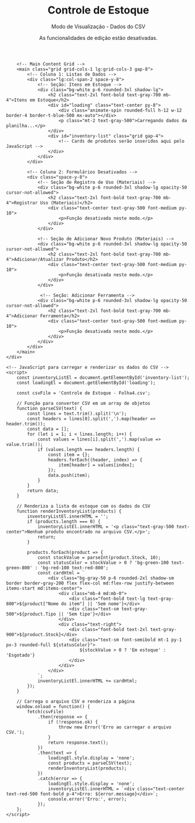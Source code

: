 <!DOCTYPE html>
<html lang="pt-BR">
<head>
    <meta charset="UTF-8">
    <meta name="viewport" content="width=device-width, initial-scale=1.0">
    <title>Controle de Estoque</title>
    <script src="https://cdn.tailwindcss.com"></script>
    <link href="https://fonts.googleapis.com/css2?family=Inter:wght@400;600;700&display=swap" rel="stylesheet">
    <style>
        body {
            font-family: 'Inter', sans-serif;
        }
    </style>
</head>
<body class="bg-gray-100 min-h-screen p-4 md:p-8">
    <div class="max-w-7xl mx-auto">
        <!-- Header -->
        <header class="flex flex-col md:flex-row justify-between items-center bg-white p-6 rounded-3xl shadow-lg mb-8">
            <h1 class="text-3xl md:text-4xl font-extrabold text-gray-800">Controle de Estoque</h1>
            <div class="mt-4 md:mt-0 text-sm text-gray-500 font-medium text-center md:text-right">
                <p class="font-semibold text-gray-800">Modo de Visualização - Dados do CSV</p>
                <p>As funcionalidades de edição estão desativadas.</p>
            </div>
        </header>

        <!-- Main Content Grid -->
        <main class="grid grid-cols-1 lg:grid-cols-3 gap-8">
            <!-- Coluna 1: Listas de Dados -->
            <div class="lg:col-span-2 space-y-8">
                <!-- Seção: Itens em Estoque -->
                <div class="bg-white p-6 rounded-3xl shadow-lg">
                    <h2 class="text-2xl font-bold text-gray-700 mb-4">Itens em Estoque</h2>
                    <div id="loading" class="text-center py-8">
                        <div class="animate-spin rounded-full h-12 w-12 border-4 border-t-blue-500 mx-auto"></div>
                        <p class="mt-2 text-gray-500">Carregando dados da planilha...</p>
                    </div>
                    <div id="inventory-list" class="grid gap-4">
                        <!-- Cards de produtos serão inseridos aqui pelo JavaScript -->
                    </div>
                </div>
            </div>

            <!-- Coluna 2: Formulários Desativados -->
            <div class="space-y-8">
                <!-- Seção de Registro de Uso (Materiais) -->
                <div class="bg-white p-6 rounded-3xl shadow-lg opacity-50 cursor-not-allowed">
                    <h2 class="text-2xl font-bold text-gray-700 mb-4">Registrar Uso (Materiais)</h2>
                    <div class="text-center text-gray-500 font-medium py-10">
                        <p>Função desativada neste modo.</p>
                    </div>
                </div>

                <!-- Seção de Adicionar Novo Produto (Materiais) -->
                <div class="bg-white p-6 rounded-3xl shadow-lg opacity-50 cursor-not-allowed">
                    <h2 class="text-2xl font-bold text-gray-700 mb-4">Adicionar/Atualizar Produto</h2>
                    <div class="text-center text-gray-500 font-medium py-10">
                        <p>Função desativada neste modo.</p>
                    </div>
                </div>

                 <!-- Seção: Adicionar Ferramenta -->
                <div class="bg-white p-6 rounded-3xl shadow-lg opacity-50 cursor-not-allowed">
                    <h2 class="text-2xl font-bold text-gray-700 mb-4">Adicionar Ferramenta</h2>
                    <div class="text-center text-gray-500 font-medium py-10">
                        <p>Função desativada neste modo.</p>
                    </div>
                </div>
            </div>
        </main>
    </div>

    <!-- JavaScript para carregar e renderizar os dados do CSV -->
    <script>
        const inventoryListEl = document.getElementById('inventory-list');
        const loadingEl = document.getElementById('loading');

        const csvFile = 'Controle de Estoque - Folha4.csv';

        // Função para converter CSV em um array de objetos
        function parseCSV(text) {
            const lines = text.trim().split('\n');
            const headers = lines[0].split(',').map(header => header.trim());
            const data = [];
            for (let i = 1; i < lines.length; i++) {
                const values = lines[i].split(',').map(value => value.trim());
                if (values.length === headers.length) {
                    const item = {};
                    headers.forEach((header, index) => {
                        item[header] = values[index];
                    });
                    data.push(item);
                }
            }
            return data;
        }

        // Renderiza a lista de estoque com os dados do CSV
        function renderInventoryList(products) {
            inventoryListEl.innerHTML = '';
            if (products.length === 0) {
                inventoryListEl.innerHTML = '<p class="text-gray-500 text-center">Nenhum produto encontrado no arquivo CSV.</p>';
                return;
            }

            products.forEach(product => {
                const stockValue = parseInt(product.Stock, 10);
                const statusColor = stockValue > 0 ? 'bg-green-100 text-green-800' : 'bg-red-100 text-red-800';
                const cardHtml = `
                    <div class="bg-gray-50 p-6 rounded-2xl shadow-sm border border-gray-200 flex flex-col md:flex-row justify-between items-start md:items-center">
                        <div class="mb-4 md:mb-0">
                            <div class="font-bold text-lg text-gray-800">${product["Nome do item"] || 'Sem nome'}</div>
                            <div class="text-sm text-gray-500">${product.Tipo || 'Sem tipo'}</div>
                        </div>
                        <div class="text-right">
                            <div class="font-bold text-2xl text-gray-900">${product.Stock}</div>
                            <div class="text-sm font-semibold mt-1 py-1 px-3 rounded-full ${statusColor}">
                                ${stockValue > 0 ? 'Em estoque' : 'Esgotado'}
                            </div>
                        </div>
                    </div>
                `;
                inventoryListEl.innerHTML += cardHtml;
            });
        }

        // Carrega o arquivo CSV e renderiza a página
        window.onload = function() {
            fetch(csvFile)
                .then(response => {
                    if (!response.ok) {
                        throw new Error('Erro ao carregar o arquivo CSV.');
                    }
                    return response.text();
                })
                .then(text => {
                    loadingEl.style.display = 'none';
                    const products = parseCSV(text);
                    renderInventoryList(products);
                })
                .catch(error => {
                    loadingEl.style.display = 'none';
                    inventoryListEl.innerHTML = `<div class="text-center text-red-500 font-bold p-4">Erro: ${error.message}</div>`;
                    console.error('Erro:', error);
                });
        };
    </script>
</body>
</html>
